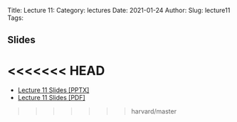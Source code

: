 Title: Lecture 11:
Category: lectures
Date: 2021-01-24
Author: 
Slug: lecture11
Tags:


## Slides
<<<<<<< HEAD
=======

- [Lecture 11 Slides [PPTX]](presentation/cs109b_lecture11_CNN2.pptx)
- [Lecture 11 Slides [PDF]](presentation/cs109b_lecture11_CNN2.pdf)
>>>>>>> harvard/master
